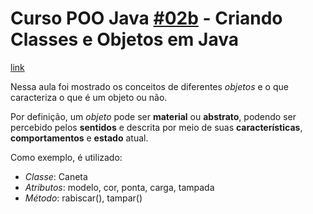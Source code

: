 # Curso POO Java [#02b](https://www.youtube.com/hashtag/02b) - Criando Classes e Objetos em Java



[link](https://www.youtube.com/watch?v=wNaoX6VOj54&list=PLHz_AreHm4dkqe2aR0tQK74m8SFe-aGsY&index=4)



Nessa aula foi mostrado os conceitos de diferentes *objetos* e o que caracteriza o que é um objeto ou não.

Por definição, um *objeto* pode ser **material** ou **abstrato**, podendo ser percebido pelos **sentidos** e descrita por meio de suas **características**, **comportamentos** e **estado** atual.

Como exemplo, é utilizado:

- *Classe*: Caneta
- *Atributos*: modelo, cor, ponta, carga, tampada
- *Método*: rabiscar(), tampar()